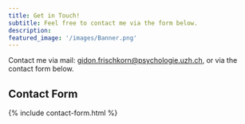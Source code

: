 ```yaml
---
title: Get in Touch!
subtitle: Feel free to contact me via the form below.
description:
featured_image: '/images/Banner.png'
---
```


Contact me via mail: gidon.frischkorn@psychologie.uzh.ch, or via the contact form below.

## Contact Form

{% include contact-form.html %}
